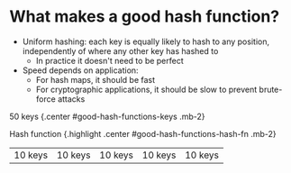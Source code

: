 # What makes a good hash function?

* Uniform hashing: each key is equally likely to hash to any position, independently of where any other key has hashed to
    * In practice it doesn't need to be perfect
* Speed depends on application:
    * For hash maps, it should be fast
    * For cryptographic applications, it should be slow to prevent brute-force attacks

50 keys {.center #good-hash-functions-keys .mb-2}

<div class="row">
<div class="cell-2"></div>
<div class="cell-2">

Hash function {.highlight .center #good-hash-functions-hash-fn .mb-2}

</div>
<div class="cell-2"></div>
</div>

<table style="table-layout: fixed; text-align:center;">
    <tr>
        <td id="good-hash-functions-bucket-1">10 keys</td>
        <td id="good-hash-functions-bucket-2">10 keys</td>
        <td id="good-hash-functions-bucket-3">10 keys</td>
        <td id="good-hash-functions-bucket-4">10 keys</td>
        <td id="good-hash-functions-bucket-5">10 keys</td>
    </tr>
</table>

<div class="line" data-from="good-hash-functions-keys" data-to="good-hash-functions-hash-fn"></div>
<div class="line" data-from="good-hash-functions-hash-fn" data-to="good-hash-functions-bucket-1" data-to-side="t" data-from-side="b"></div>
<div class="line" data-from="good-hash-functions-hash-fn" data-to="good-hash-functions-bucket-1" data-to-side="t" data-from-side="b"></div>
<div class="line" data-from="good-hash-functions-hash-fn" data-to="good-hash-functions-bucket-2" data-to-side="t" data-from-side="b"></div>
<div class="line" data-from="good-hash-functions-hash-fn" data-to="good-hash-functions-bucket-3" data-to-side="t" data-from-side="b"></div>
<div class="line" data-from="good-hash-functions-hash-fn" data-to="good-hash-functions-bucket-4" data-to-side="t" data-from-side="b"></div>
<div class="line" data-from="good-hash-functions-hash-fn" data-to="good-hash-functions-bucket-5" data-to-side="t" data-from-side="b"></div>

